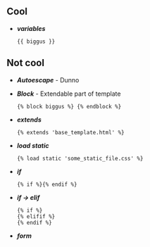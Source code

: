 ## Cool
- **_variables_** 
    ```django
    {{ biggus }}
    ```

## Not cool
- **_Autoescape_** - Dunno
- **_Block_** - Extendable part of template
    ```django
    {% block biggus %} {% endblock %}
    ```
- **_extends_**
    ```django
    {% extends 'base_template.html' %}
    ```

- **_load static_**
    ```django
    {% load static 'some_static_file.css' %}
    ```

- **_if_**
    ```django
    {% if %}{% endif %}
    ```

- **_if -> elif_**
    ```django
    {% if %}
    {% elifif %}
    {% endif %}
    ```

- **_form_**